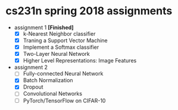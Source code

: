 # cs231n spring 2018 assignments

- assignment 1 **[Finished]**
  - [x] k-Nearest Neighbor classifier
  - [x] Traning a Support Vector Machine
  - [x] Implement a Softmax classifier
  - [x] Two-Layer Neural Network
  - [x] Higher Level Representations: Image Features

- assignment 2
  - [ ] Fully-connected Neural Network
  - [x] Batch Normalization
  - [x] Dropout
  - [ ] Convolutional Networks
  - [ ] PyTorch/TensorFlow on CIFAR-10
